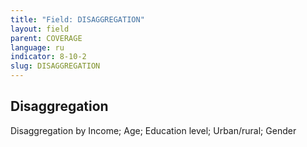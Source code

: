 ```yaml
---
title: "Field: DISAGGREGATION"
layout: field
parent: COVERAGE
language: ru
indicator: 8-10-2
slug: DISAGGREGATION
---
```

## Disaggregation

Disaggregation by Income; Age; Education level; Urban/rural; Gender
